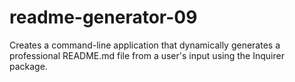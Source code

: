 # readme-generator-09
Creates a command-line application that dynamically generates a professional README.md file from a user's input using the Inquirer package.
